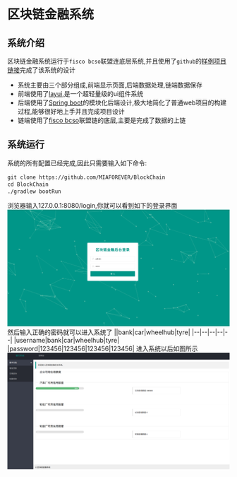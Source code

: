 # 区块链金融系统
## 系统介绍
区块链金融系统运行于`fisco bcso`联盟连底层系统,并且使用了`github`的[样例项目链接](https://github.com/FISCO-BCOS/spring-boot-starter)完成了该系统的设计
- 系统主要由三个部分组成,前端显示页面,后端数据处理,链端数据保存
- 前端使用了[layui](https://github.com/sentsin/layui),是一个超轻量级的ui组件系统
- 后端使用了[Spring boot](https://spring.io/projects/spring-boot/)的模块化后端设计,极大地简化了普通web项目的构建过程,能够很好地上手并且完成项目设计
- 链端使用了[fisco bcso](https://github.com/FISCO-BCOS/FISCO-BCOS)联盟链的底层,主要是完成了数据的上链

## 系统运行
系统的所有配置已经完成,因此只需要输入如下命令:
```
git clone https://github.com/MIAFOREVER/BlockChain
cd BlockChain
./gradlew bootRun
```
浏览器输入127.0.0.1:8080/login,你就可以看到如下的登录界面
![](pic/login.png)
然后输入正确的密码就可以进入系统了
||bank|car|wheelhub|tyre|
|--|--|--|--|--|
|username|bank|car|wheelhub|tyre|
|password|123456|123456|123456|123456|
进入系统以后如图所示
![](pic/admin.png)

